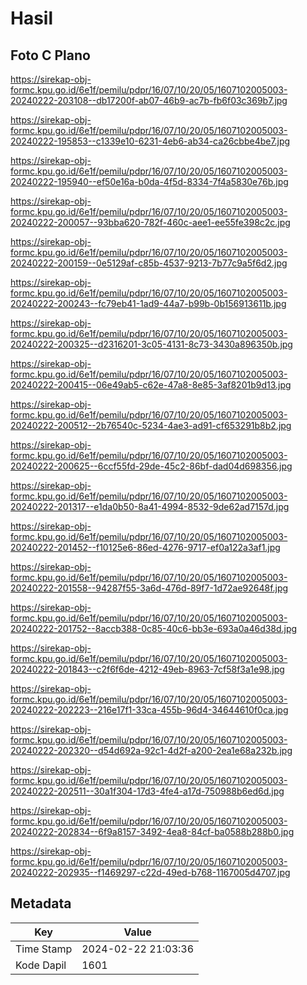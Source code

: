 # Hasil

## Foto C Plano

https://sirekap-obj-formc.kpu.go.id/6e1f/pemilu/pdpr/16/07/10/20/05/1607102005003-20240222-203108--db17200f-ab07-46b9-ac7b-fb6f03c369b7.jpg

https://sirekap-obj-formc.kpu.go.id/6e1f/pemilu/pdpr/16/07/10/20/05/1607102005003-20240222-195853--c1339e10-6231-4eb6-ab34-ca26cbbe4be7.jpg

https://sirekap-obj-formc.kpu.go.id/6e1f/pemilu/pdpr/16/07/10/20/05/1607102005003-20240222-195940--ef50e16a-b0da-4f5d-8334-7f4a5830e76b.jpg

https://sirekap-obj-formc.kpu.go.id/6e1f/pemilu/pdpr/16/07/10/20/05/1607102005003-20240222-200057--93bba620-782f-460c-aee1-ee55fe398c2c.jpg

https://sirekap-obj-formc.kpu.go.id/6e1f/pemilu/pdpr/16/07/10/20/05/1607102005003-20240222-200159--0e5129af-c85b-4537-9213-7b77c9a5f6d2.jpg

https://sirekap-obj-formc.kpu.go.id/6e1f/pemilu/pdpr/16/07/10/20/05/1607102005003-20240222-200243--fc79eb41-1ad9-44a7-b99b-0b156913611b.jpg

https://sirekap-obj-formc.kpu.go.id/6e1f/pemilu/pdpr/16/07/10/20/05/1607102005003-20240222-200325--d2316201-3c05-4131-8c73-3430a896350b.jpg

https://sirekap-obj-formc.kpu.go.id/6e1f/pemilu/pdpr/16/07/10/20/05/1607102005003-20240222-200415--06e49ab5-c62e-47a8-8e85-3af8201b9d13.jpg

https://sirekap-obj-formc.kpu.go.id/6e1f/pemilu/pdpr/16/07/10/20/05/1607102005003-20240222-200512--2b76540c-5234-4ae3-ad91-cf653291b8b2.jpg

https://sirekap-obj-formc.kpu.go.id/6e1f/pemilu/pdpr/16/07/10/20/05/1607102005003-20240222-200625--6ccf55fd-29de-45c2-86bf-dad04d698356.jpg

https://sirekap-obj-formc.kpu.go.id/6e1f/pemilu/pdpr/16/07/10/20/05/1607102005003-20240222-201317--e1da0b50-8a41-4994-8532-9de62ad7157d.jpg

https://sirekap-obj-formc.kpu.go.id/6e1f/pemilu/pdpr/16/07/10/20/05/1607102005003-20240222-201452--f10125e6-86ed-4276-9717-ef0a122a3af1.jpg

https://sirekap-obj-formc.kpu.go.id/6e1f/pemilu/pdpr/16/07/10/20/05/1607102005003-20240222-201558--94287f55-3a6d-476d-89f7-1d72ae92648f.jpg

https://sirekap-obj-formc.kpu.go.id/6e1f/pemilu/pdpr/16/07/10/20/05/1607102005003-20240222-201752--8accb388-0c85-40c6-bb3e-693a0a46d38d.jpg

https://sirekap-obj-formc.kpu.go.id/6e1f/pemilu/pdpr/16/07/10/20/05/1607102005003-20240222-201843--c2f6f6de-4212-49eb-8963-7cf58f3a1e98.jpg

https://sirekap-obj-formc.kpu.go.id/6e1f/pemilu/pdpr/16/07/10/20/05/1607102005003-20240222-202223--216e17f1-33ca-455b-96d4-34644610f0ca.jpg

https://sirekap-obj-formc.kpu.go.id/6e1f/pemilu/pdpr/16/07/10/20/05/1607102005003-20240222-202320--d54d692a-92c1-4d2f-a200-2ea1e68a232b.jpg

https://sirekap-obj-formc.kpu.go.id/6e1f/pemilu/pdpr/16/07/10/20/05/1607102005003-20240222-202511--30a1f304-17d3-4fe4-a17d-750988b6ed6d.jpg

https://sirekap-obj-formc.kpu.go.id/6e1f/pemilu/pdpr/16/07/10/20/05/1607102005003-20240222-202834--6f9a8157-3492-4ea8-84cf-ba0588b288b0.jpg

https://sirekap-obj-formc.kpu.go.id/6e1f/pemilu/pdpr/16/07/10/20/05/1607102005003-20240222-202935--f1469297-c22d-49ed-b768-1167005d4707.jpg


## Metadata

| Key        | Value               |
| ---------- | ------------------- |
| Time Stamp | 2024-02-22 21:03:36 |
| Kode Dapil | 1601                |



